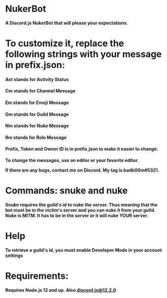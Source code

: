 # NukerBot
**A Discord.js NukerBot that will please your expectations.**

# To customize it, replace the following strings with your message in prefix.json:
#### Act stands for Activity Status
#### Cm stands for Channel Message
#### Em stands for Emoji Message
#### Gm stands for Guild Message
#### Nm stands for Nuke Message
#### Rm stands for Role Message
#### Prefix, Token and Owner ID is in prefix.json to make it easier to change.
**To change the messages, use an editor or your favorite editor.**

**If there are any bugs, contact me on Discord. My tag is badb00m#5321.**

# Commands: snuke and nuke
**Snuke requires the guild's id to nuke the server. Thus meaning that the bot must be in the victim's server and you can nuke it from your guild.**
**Nuke is MITM. It has to be in the server or it will nuke YOUR server.**

# Help
**To retrieve a guild's id, you must enable Developer Mode in your account settings**

# Requirements:
**Requires Node.js 12 and up. Also discord.js@12.2.0**
